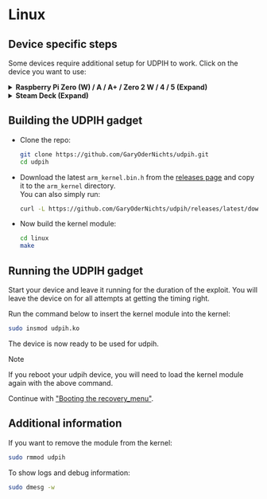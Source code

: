 # Linux
## Device specific steps
Some devices require additional setup for UDPIH to work. Click on the device you want to use:

<details>
  <summary><strong>Raspberry Pi Zero (W) / A / A+ / Zero 2 W / 4 / 5 (Expand)</strong></summary>

  > :information_source: For the Pi Zero and Zero 2 W you will need 2 USB cables, one for powering the Zero and one which can be connected to the Wii U.  

  > :information_source: For the Pi 4 and 5 you need to provide power through the power headers because the USB-C port is the only port the supports USB OTG and must get connected to the Wii U. Unfortunately, when trying to power the Pi over USB-C using the Wii U's USB ports, the Pi doesn't boot fast enough. The USB-A ports do not support USB OTG and cannot be used for this exploit: you **must** connect the USB-C port to the Wii U during the exploit.

  > :information_source: This guide expects that you use Raspberry Pi OS.

  To use USB gadgets(OTG) you need to enable `dwc2` by running the command below:  
  > :warning: Prior to Raspberry Pi OS Bookworm, Raspberry Pi OS stored the boot partition at `/boot/`.  

  ```bash
  echo "dtoverlay=dwc2" | sudo tee -a /boot/firmware/config.txt
  ```

  After running the command reboot the system.  

  To install the required dependencies run the command below:  
  ```bash
  sudo apt install git build-essential raspberrypi-kernel-headers
  ```
</details>

<details>
  <summary><strong>Steam Deck (Expand)</strong></summary>

  To build and use UDPIH on the Steam Deck, you need to disable the read-only filesystem and initialize the pacman keyring.
  If you haven't done this before you can follow [this guide](https://steamdecki.org/SteamOS/Read-only_Filesystem).

  Install the required dependencies by running the command below:
  ```bash
  sudo pacman -S base-devel
  ```

  Next you need to install the required linux headers. Start with figuring out the kernel version by running the following command:
  ```bash
  uname -r
  ```
  You'll get an output like this:
  ```bash
  6.1.52-valve16-1-neptune-61
  ```
  In this case you'd want to install the linux headers for neptune-61:
  ```bash
  sudo pacman -S linux-neptune-61-headers # replace neptune-61 with your kernel version
  ```

  Next you'll have to enable USB Dual Role Device in the BIOS:
  - Power off the Steam Deck.
  - Enter the BIOS by holding the Volume Up (+) button and pressing the Power button.
  - Select `Setup Utility`.
  - Navigate to `Advanced` > `USB Configuration` and select `USB Dual Role Device`.
  - Change it from `XHCI` to `DRD`.
  - Navigate to `Exit` and select `Exit Saving Changes`.
</details>

## Building the UDPIH gadget
- Clone the repo:
    ```bash
    git clone https://github.com/GaryOderNichts/udpih.git
    cd udpih
    ```
- Download the latest `arm_kernel.bin.h` from the [releases page](https://github.com/GaryOderNichts/udpih/releases) and copy it to the `arm_kernel` directory.  
  You can also simply run:
    ```bash
    curl -L https://github.com/GaryOderNichts/udpih/releases/latest/download/arm_kernel.bin.h > arm_kernel/arm_kernel.bin.h
    ```
- Now build the kernel module:
    ```bash
    cd linux
    make
    ```

## Running the UDPIH gadget

Start your device and leave it running for the duration of the exploit. You will leave the device on for all attempts at getting the timing right.

Run the command below to insert the kernel module into the kernel:
```bash
sudo insmod udpih.ko
```

The device is now ready to be used for udpih.

> [!NOTE]
> If you reboot your udpih device, you will need to load the kernel module again with the above command.

Continue with ["Booting the recovery_menu"](../README.md#booting-the-recovery_menu).

## Additional information

If you want to remove the module from the kernel:
```bash
sudo rmmod udpih
```

To show logs and debug information:
```bash
sudo dmesg -w
```
